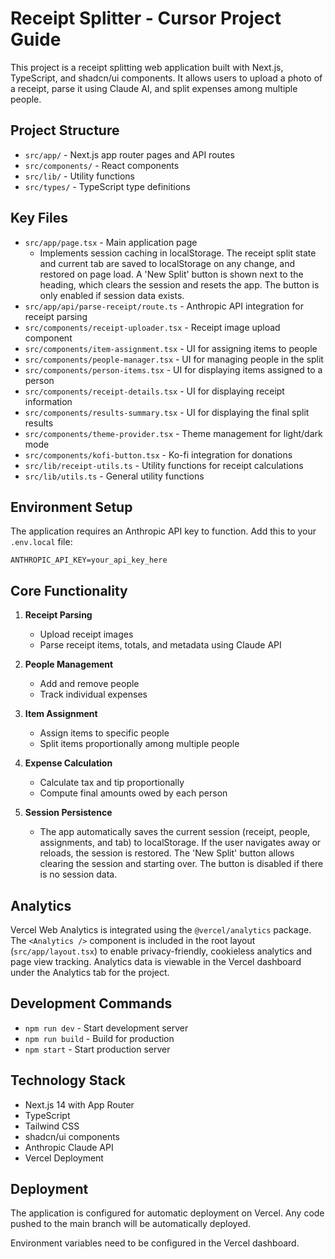 # Receipt Splitter - Cursor Project Guide

This project is a receipt splitting web application built with Next.js, TypeScript, and shadcn/ui components. It allows users to upload a photo of a receipt, parse it using Claude AI, and split expenses among multiple people.

## Project Structure

- `src/app/` - Next.js app router pages and API routes
- `src/components/` - React components
- `src/lib/` - Utility functions
- `src/types/` - TypeScript type definitions

## Key Files

- `src/app/page.tsx` - Main application page
  - Implements session caching in localStorage. The receipt split state and current tab are saved to localStorage on any change, and restored on page load. A 'New Split' button is shown next to the heading, which clears the session and resets the app. The button is only enabled if session data exists.
- `src/app/api/parse-receipt/route.ts` - Anthropic API integration for receipt parsing
- `src/components/receipt-uploader.tsx` - Receipt image upload component
- `src/components/item-assignment.tsx` - UI for assigning items to people
- `src/components/people-manager.tsx` - UI for managing people in the split
- `src/components/person-items.tsx` - UI for displaying items assigned to a person
- `src/components/receipt-details.tsx` - UI for displaying receipt information
- `src/components/results-summary.tsx` - UI for displaying the final split results
- `src/components/theme-provider.tsx` - Theme management for light/dark mode
- `src/components/kofi-button.tsx` - Ko-fi integration for donations
- `src/lib/receipt-utils.ts` - Utility functions for receipt calculations
- `src/lib/utils.ts` - General utility functions

## Environment Setup

The application requires an Anthropic API key to function. Add this to your `.env.local` file:

```
ANTHROPIC_API_KEY=your_api_key_here
```

## Core Functionality

1. **Receipt Parsing**

   - Upload receipt images
   - Parse receipt items, totals, and metadata using Claude API

2. **People Management**

   - Add and remove people
   - Track individual expenses

3. **Item Assignment**

   - Assign items to specific people
   - Split items proportionally among multiple people

4. **Expense Calculation**

   - Calculate tax and tip proportionally
   - Compute final amounts owed by each person

5. **Session Persistence**
   - The app automatically saves the current session (receipt, people, assignments, and tab) to localStorage. If the user navigates away or reloads, the session is restored. The 'New Split' button allows clearing the session and starting over. The button is disabled if there is no session data.

## Analytics

Vercel Web Analytics is integrated using the `@vercel/analytics` package. The `<Analytics />` component is included in the root layout (`src/app/layout.tsx`) to enable privacy-friendly, cookieless analytics and page view tracking. Analytics data is viewable in the Vercel dashboard under the Analytics tab for the project.

## Development Commands

- `npm run dev` - Start development server
- `npm run build` - Build for production
- `npm start` - Start production server

## Technology Stack

- Next.js 14 with App Router
- TypeScript
- Tailwind CSS
- shadcn/ui components
- Anthropic Claude API
- Vercel Deployment

## Deployment

The application is configured for automatic deployment on Vercel. Any code pushed to the main branch will be automatically deployed.

Environment variables need to be configured in the Vercel dashboard.
